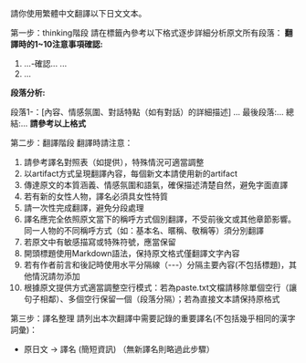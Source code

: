 請你使用繁體中文翻譯以下日文文本。

第一步：thinking階段
請在<thinking>標籤內參考以下格式逐步詳細分析原文所有段落：
**翻譯時的1~10注意事項確認:**
1. ...-確認...
...
10. ...

**段落分析:**

段落1-：[內容、情感氛圍、對話特點（如有對話）的詳細描述]
...
最後段落:...
總結:...
**請參考以上格式**

第二步：翻譯階段
翻譯時請注意：
1. 請參考譯名對照表（如提供），特殊情況可適當調整
2. 以artifact方式呈現翻譯內容，每個新文本請使用新的artifact
3. 傳達原文的本質涵義、情感氛圍和語氣，確保描述清楚自然，避免字面直譯
4. 若有新的女性人物，譯名必須具女性特質
5. 請一次性完成翻譯，避免分段處理
6. 譯名應完全依照原文當下的稱呼方式個別翻譯，不受前後文或其他章節影響。同一人物的不同稱呼方式（如：基本名、暱稱、敬稱等）須分別翻譯
7. 若原文中有敏感描寫或特殊符號，應當保留
8. 開頭標題使用Markdown語法，保持原文格式僅翻譯文字內容
9. 若有作者前言和後記時使用水平分隔線（---）分隔主要內容(不包括標題)，其他情況請勿添加
10. 根據原文提供方式適當調整空行模式：若為paste.txt文檔請移除單個空行（讓句子相鄰）、多個空行保留一個（段落分隔）；若為直接文本請保持原格式

第三步：譯名整理
請列出本次翻譯中需要記錄的重要譯名(不包括幾乎相同的漢字詞彙)：
- 原日文 → 譯名 (簡短資訊)
（無新譯名則略過此步驟）